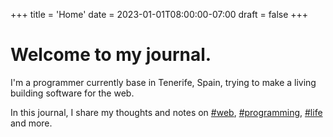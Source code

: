 +++
title = 'Home'
date = 2023-01-01T08:00:00-07:00
draft = false
+++

# Welcome to my journal.

I'm a programmer currently base in Tenerife, Spain, trying to make a living
building software for the web.

In this journal, I share my thoughts and notes
on [#web](/tags/web), [#programming](/tags/programming), [#life](tags/life) and more.
